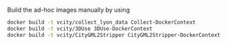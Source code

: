 Build the ad-hoc images manually by using
```bash
docker build -t vcity/collect_lyon_data Collect-DockerContext
docker build -t vcity/3DUse 3DUse-DockerContext
docker build -t vcity/CityGML2Stripper CityGML2Stripper-DockerContext
```
